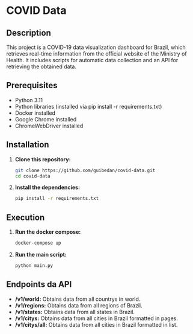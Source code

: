 # COVID Data

## Description
This project is a COVID-19 data visualization dashboard for Brazil, which retrieves real-time information from the official website of the Ministry of Health. It includes scripts for automatic data collection and an API for retrieving the obtained data.

## Prerequisites
- Python 3.11
- Python libraries (installed via pip install -r requirements.txt)
- Docker installed
- Google Chrome installed
- ChromeWebDriver installed

## Installation

1. **Clone this repository:**

   ```bash
   git clone https://github.com/guibedan/covid-data.git
   cd covid-data
   ```
2. **Install the dependencies:**

   ```bash
   pip install -r requirements.txt
   ```

## Execution

1. **Run the docker compose:**

   ```bash
   docker-compose up
   ```
2. **Run the main script:**

   ```bash
   python main.py
   ```

## Endpoints da API
- **/v1/world:** Obtains data from all countrys in world.
- **/v1/regions:** Obtains data from all regions of Brazil.
- **/v1/states:** Obtains data from all states in Brazil.
- **/v1/citys:** Obtains data from all cities in Brazil formatted in pages.
- **/v1/citys/all:** Obtains data from all cities in Brazil formatted in list.
